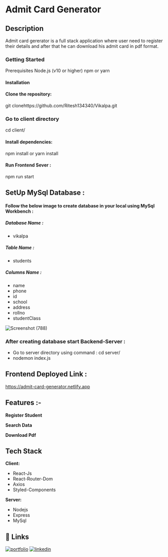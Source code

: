 
# Admit Card Generator

## Description

Admit card gererator is a full stack application where user need to register their details and after that he can download his admit card in pdf format.


### Getting Started

Prerequisites
Node.js (v10 or higher)
npm or yarn
#### Installation
#### Clone the repository:
git clonehttps://github.com/Ritesh134340/Vikalpa.git

### Go to client directory 

cd client/

#### Install dependencies:

 npm install or yarn install

#### Run Frontend Sever :
npm run start


## SetUp MySql Database :

#### Follow the below image to create database in your local using MySql Workbench :

##### Database Name :

- vikalpa

##### Table Name :
- students

##### Columns Name : 

- name 
- phone 
- id 
- school 
- address 
- rollno
- studentClass

![Screenshot (788)](https://user-images.githubusercontent.com/105931703/235338735-e90bf322-e56e-4fab-ac22-fe0f8c03c1b3.png)



### After creating database start Backend-Server :
- Go to server directory using command : cd server/
- nodemon index.js









## Frontend Deployed Link :

https://admit-card-generator.netlify.app


## Features :-

**Register Student**

**Search Data**

**Download Pdf**




## Tech Stack

**Client:**
 - React-Js
 - React-Router-Dom
 - Axios
 - Styled-Components


**Server:** 
- Nodejs 
- Express 
- MySql




## 🔗 Links
[![portfolio](https://img.shields.io/badge/my_portfolio-000?style=for-the-badge&logo=ko-fi&logoColor=white)](https://ritesh134340.github.io/)
[![linkedin](https://img.shields.io/badge/linkedin-0A66C2?style=for-the-badge&logo=linkedin&logoColor=white)](https://www.linkedin.com/in/ritesh134340/)

